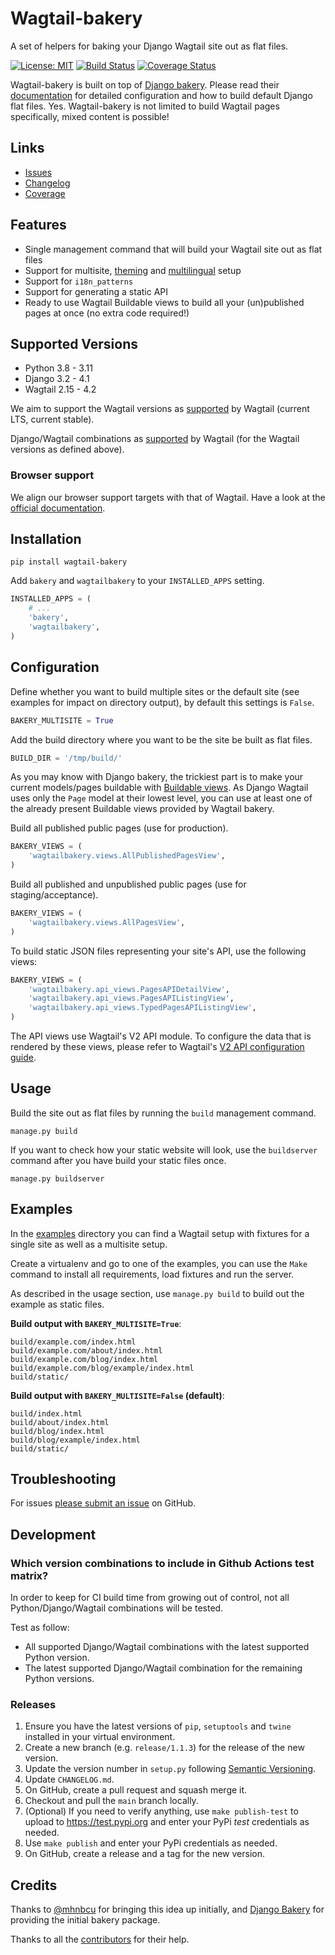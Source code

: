 # Wagtail-bakery

A set of helpers for baking your Django Wagtail site out as flat files.

[![License: MIT](https://img.shields.io/pypi/l/wagtail-bakery)](https://github.com/wagtail/wagtail-bakery/blob/main/LICENSE)
[![Build Status](https://github.com/wagtail/wagtail-bakery/actions/workflows/test.yml/badge.svg?branch=main)](https://github.com/wagtail/wagtail-bakery/actions/workflows/test.yml)
[![Coverage Status](https://coveralls.io/repos/github/wagtail/wagtail-bakery/badge.svg?branch=main)](https://coveralls.io/github/wagtail/wagtail-bakery?branch=main)

Wagtail-bakery is built on top of [Django bakery](https://github.com/datadesk/django-bakery). Please read their [documentation](https://django-bakery.readthedocs.io/en/latest/) for detailed configuration and how to build default Django flat files. Yes. Wagtail-bakery is not limited to build Wagtail pages specifically, mixed content is possible!

## Links

* [Issues](https://github.com/wagtail/wagtail-bakery/issues)
* [Changelog](https://github.com/wagtail/wagtail-bakery/issues)
* [Coverage](https://coveralls.io/github/wagtail/wagtail-bakery)

## Features

* Single management command that will build your Wagtail site out as flat files
* Support for multisite, [theming](https://github.com/wagtail/wagtail-themes) and [multilingual](http://docs.wagtail.io/en/latest/advanced_topics/i18n/index.html) setup
* Support for `i18n_patterns`
* Support for generating a static API
* Ready to use Wagtail Buildable views to build all your (un)published pages at once (no extra code required!)

## Supported Versions

- Python 3.8 - 3.11
- Django 3.2 - 4.1
- Wagtail 2.15 - 4.2

We aim to support the Wagtail versions as [supported](http://docs.wagtail.io/en/latest/releases/upgrading.html) by Wagtail (current LTS, current stable).

Django/Wagtail combinations as [supported](http://docs.wagtail.io/en/latest/releases/upgrading.html#compatible-django-python-versions) by Wagtail (for the Wagtail versions as defined above).

### Browser support

We align our browser support targets with that of Wagtail. Have a look at the [official documentation](http://docs.wagtail.io/en/latest/contributing/developing.html).

## Installation

```
pip install wagtail-bakery
```

Add `bakery` and `wagtailbakery` to your `INSTALLED_APPS` setting.

```python
INSTALLED_APPS = (
    # ...
    'bakery',
    'wagtailbakery',
)
```

## Configuration

Define whether you want to build multiple sites or the default site (see examples for impact on directory output), by default this settings is `False`.

```python
BAKERY_MULTISITE = True
```

Add the build directory where you want to be the site be built as flat files.

```python
BUILD_DIR = '/tmp/build/'
```

As you may know with Django bakery, the trickiest part is to make your current models/pages buildable with [Buildable views](https://django-bakery.readthedocs.io/en/latest/buildableviews.html). As Django Wagtail uses only the `Page` model at their lowest level, you can use at least one of the already present Buildable views provided by Wagtail bakery.

Build all published public pages (use for production).

```python
BAKERY_VIEWS = (
	'wagtailbakery.views.AllPublishedPagesView',
)
```

Build all published and unpublished public pages (use for staging/acceptance).

```python
BAKERY_VIEWS = (
	'wagtailbakery.views.AllPagesView',
)
```

To build static JSON files representing your site's API, use the following views:

```python
BAKERY_VIEWS = (
	'wagtailbakery.api_views.PagesAPIDetailView',
	'wagtailbakery.api_views.PagesAPIListingView',
	'wagtailbakery.api_views.TypedPagesAPIListingView',
)
```

The API views use Wagtail's V2 API module. To configure the data that is rendered by these views, please refer to Wagtail's [V2 API configuration guide](http://docs.wagtail.io/en/stable/advanced_topics/api/v2/configuration.html).

## Usage

Build the site out as flat files by running the `build` management command.

```
manage.py build
```

If you want to check how your static website will look, use the `buildserver` command after you have build your static files once.

```
manage.py buildserver
```

## Examples

In the [examples](https://github.com/wagtail/wagtail-bakery/tree/main/examples) directory you can find a Wagtail setup with fixtures for a single site as well as a multisite setup.

Create a virtualenv and go to one of the examples, you can use the `Make` command to install all requirements, load fixtures and run the server.

As described in the usage section, use `manage.py build` to build out the example as static files.

**Build output with `BAKERY_MULTISITE=True`**:

```
build/example.com/index.html
build/example.com/about/index.html
build/example.com/blog/index.html
build/example.com/blog/example/index.html
build/static/
```

**Build output with `BAKERY_MULTISITE=False` (default)**:

```
build/index.html
build/about/index.html
build/blog/index.html
build/blog/example/index.html
build/static/
```


## Troubleshooting

For issues [please submit an issue](https://github.com/wagtail/wagtail-bakery/issues/new) on GitHub.

## Development


### Which version combinations to include in Github Actions test matrix?

In order to keep for CI build time from growing out of control, not all Python/Django/Wagtail combinations will be tested.

Test as follow:
- All supported Django/Wagtail combinations with the latest supported Python version.
- The latest supported Django/Wagtail combination for the remaining Python versions.


### Releases

1. Ensure you have the latest versions of `pip`, `setuptools` and `twine` installed in your virtual environment.
1. Create a new branch (e.g. `release/1.1.3`) for the release of the new version.
1. Update the version number in `setup.py` following [Semantic Versioning](http://semver.org/spec/v2.0.0.html).
1. Update `CHANGELOG.md`.
1. On GitHub, create a pull request and squash merge it.
1. Checkout and pull the `main` branch locally.
1. (Optional) If you need to verify anything, use `make publish-test` to upload to https://test.pypi.org and enter your PyPi *test* credentials as needed.
1. Use `make publish` and enter your PyPi credentials as needed.
1. On GitHub, create a release and a tag for the new version.

## Credits

Thanks to [@mhnbcu](https://github.com/mhnbcu/wagtailbakery) for bringing this
idea up initially, and [Django Bakery](https://github.com/datadesk/django-bakery)
for providing the initial bakery package.

Thanks to all the [contributors](https://github.com/wagtail/wagtail-bakery/graphs/contributors) for their help.
